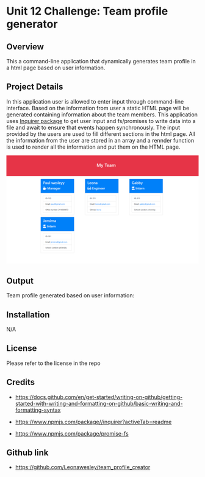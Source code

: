# Unit 12 Challenge: Team profile generator

## Overview

This a command-line application that dynamically generates team profile in a html page based on user information.

## Project Details

In this application user is allowed to enter input through command-line interface. Based on the information from user a static HTML page will be generated containing information about the team members. This application uses [Inquirer package](https://www.npmjs.com/package/inquirer) to get user input and fs/promises to write data into a file and await to ensure that events happen synchronously. The input provided by the users are used to fill different sections in the html page. All the information from the user are stored in an array and a rennder function is used to render all the information and put them on the HTML page.

![team profile generator app demo](./assets/images/generated_team_profile.png)

## Output

Team profile generated based on user information:


## Installation

N/A

## License

Please refer to the license in the repo

## Credits

* https://docs.github.com/en/get-started/writing-on-github/getting-started-with-writing-and-formatting-on-github/basic-writing-and-formatting-syntax

* https://www.npmjs.com/package//inquirer?activeTab=readme

* https://www.npmjs.com/package/promise-fs

## Github link

*  https://github.com/Leonawesley/team_profile_creator